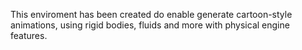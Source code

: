 This enviroment has been created do enable generate cartoon-style animations, using rigid bodies, fluids and more with physical engine features.
